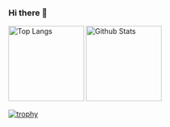 ### Hi there 👋

<!--
**Taihei-Tatsukawa/Taihei-Tatsukawa** is a ✨ _special_ ✨ repository because its `README.md` (this file) appears on your GitHub profile.

Here are some ideas to get you started:

- 🔭 I’m currently working on ...
- 🌱 I’m currently learning ...
- 👯 I’m looking to collaborate on ...
- 🤔 I’m looking for help with ...
- 💬 Ask me about ...
- 📫 How to reach me: ...
- 😄 Pronouns: ...
- ⚡ Fun fact: ...
-->

<p align="left">
  <img alt="Top Langs" height="150px" src="https://github-readme-stats.vercel.app/api/top-langs/?username=Taihei-Tatsukawa&layout=compact&theme=prussian" />
  <img alt="Github Stats" height="150px" src="https://github-readme-stats.vercel.app/api?username=Taihei-Tatsukawa&count_private=true&theme=prussian" />
</p>

[![trophy](https://github-profile-trophy.vercel.app/?username=Taihei-Tatsukawa&theme=prussian)](https://github.com/ryo-ma/github-profile-trophy)
